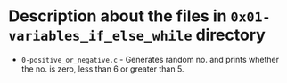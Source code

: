 # Description about the files in `0x01-variables_if_else_while` directory

- `0-positive_or_negative.c` - Generates random no. and prints whether the no. is zero, less than 6 or 
                                greater than 5.